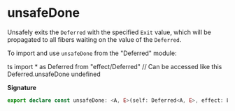 # unsafeDone

Unsafely exits the `Deferred` with the specified `Exit` value, which will be
propagated to all fibers waiting on the value of the `Deferred`.

To import and use `unsafeDone` from the "Deferred" module:

ts
import \* as Deferred from "effect/Deferred"
// Can be accessed like this
Deferred.unsafeDone
undefined

**Signature**

```ts
export declare const unsafeDone: <A, E>(self: Deferred<A, E>, effect: Effect.Effect<A, E>) => void
```
